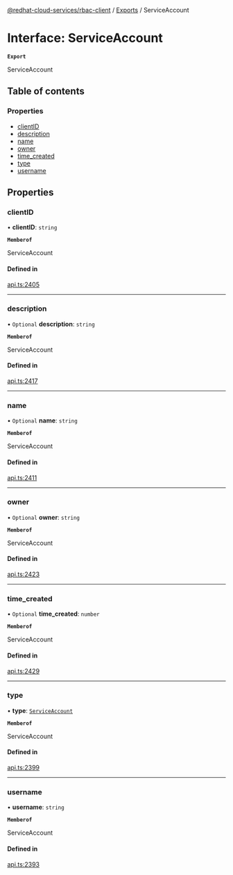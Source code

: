 [@redhat-cloud-services/rbac-client](../README.md) / [Exports](../modules.md) / ServiceAccount

# Interface: ServiceAccount

**`Export`**

ServiceAccount

## Table of contents

### Properties

- [clientID](ServiceAccount.md#clientid)
- [description](ServiceAccount.md#description)
- [name](ServiceAccount.md#name)
- [owner](ServiceAccount.md#owner)
- [time\_created](ServiceAccount.md#time_created)
- [type](ServiceAccount.md#type)
- [username](ServiceAccount.md#username)

## Properties

### clientID

• **clientID**: `string`

**`Memberof`**

ServiceAccount

#### Defined in

[api.ts:2405](https://github.com/RedHatInsights/javascript-clients/blob/main/packages/rbac/api.ts#L2405)

___

### description

• `Optional` **description**: `string`

**`Memberof`**

ServiceAccount

#### Defined in

[api.ts:2417](https://github.com/RedHatInsights/javascript-clients/blob/main/packages/rbac/api.ts#L2417)

___

### name

• `Optional` **name**: `string`

**`Memberof`**

ServiceAccount

#### Defined in

[api.ts:2411](https://github.com/RedHatInsights/javascript-clients/blob/main/packages/rbac/api.ts#L2411)

___

### owner

• `Optional` **owner**: `string`

**`Memberof`**

ServiceAccount

#### Defined in

[api.ts:2423](https://github.com/RedHatInsights/javascript-clients/blob/main/packages/rbac/api.ts#L2423)

___

### time\_created

• `Optional` **time\_created**: `number`

**`Memberof`**

ServiceAccount

#### Defined in

[api.ts:2429](https://github.com/RedHatInsights/javascript-clients/blob/main/packages/rbac/api.ts#L2429)

___

### type

• **type**: [`ServiceAccount`](../enums/ServiceAccountTypeEnum.md#serviceaccount)

**`Memberof`**

ServiceAccount

#### Defined in

[api.ts:2399](https://github.com/RedHatInsights/javascript-clients/blob/main/packages/rbac/api.ts#L2399)

___

### username

• **username**: `string`

**`Memberof`**

ServiceAccount

#### Defined in

[api.ts:2393](https://github.com/RedHatInsights/javascript-clients/blob/main/packages/rbac/api.ts#L2393)

